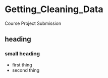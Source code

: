 # Getting_Cleaning_Data
Course Project Submission
## heading
### small heading
* first thing
* second thing

